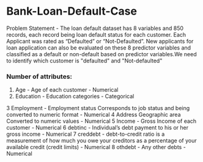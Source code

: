 # Bank-Loan-Default-Case

Problem Statement -
The loan default dataset has 8 variables and 850 records, each record being loan
default status for each customer. Each Applicant was rated as “Defaulted” or
“Not-Defaulted”. New applicants for loan application can also be evaluated on
these 8 predictor variables and classified as a default or non-default based on
predictor variables.We need to identify which customer is "defaulted" and "Not-defaulted"


### Number of attributes:

1. Age -  Age of each customer -  Numerical
2. Education -  Education categories - Categorical

3 Employment -  Employment status Corresponds to job status and being converted to numeric format  - Numerical
4 Address Geographic area Converted to numeric values - Numerical
5 Income -  Gross Income of each customer - Numerical
6 debtinc - Individual’s debt payment to his or her gross income - Numerical
7 creddebt - debt-to-credit ratio is a measurement of how much you owe your creditors as a percentage of your available credit (credit limits) - Numerical
8 othdebt - Any other debts - Numerical
